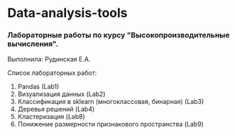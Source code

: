 # Data-analysis-tools

### Лабораторные работы по курсу "Высокопроизводительные вычисления".

Выполнила: Рудинская Е.А.

Список лабораторных работ:
  1. Pandas (Lab1)
  2. Визуализация данных (Lab2)
  3. Классификация в sklearn (многоклассовая, бинарная) (Lab3)
  4. Деревья решений (Lab4)
  8. Кластеризация (Lab8)
  9. Понижение размерности признакового пространства (Lab9)
 

